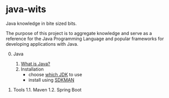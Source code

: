 # java-wits
Java knowledge in bite sized bits.

The purpose of this project is to aggregate knowledge and serve as a reference for the Java Programming Language and popular frameworks for developing applications with Java.

0. Java
    1. [What is Java?](https://www.ibm.com/topics/java)
    2. Installation
        * choose [which JDK](https://whichjdk.com/) to use
        * install using [SDKMAN](https://sdkman.io/)

1. Tools
    1.1. Maven
    1.2. Spring Boot

